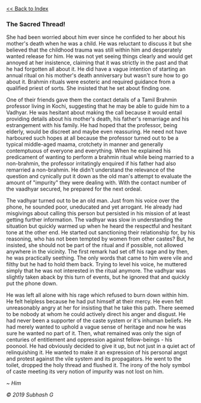   [<<  Back to Index](index.md)


### The Sacred Thread! 

She had been worried about him ever since he confided to her about his mother's death when he was a child. He was reluctant to discuss it but she believed that the childhood trauma was still within him and desperately wanted release for him. He was not yet seeing things clearly and would get annoyed at her insistence, claiming that it was strictly in the past and that he had forgotten all about it. He did have a vague intention of starting an annual ritual on his mother's death anniversary but wasn't sure how to go about it. Brahmin rituals were esoteric and required guidance from a qualified priest of sorts. She insisted that he set about finding one.

One of their friends gave them the contact details of a Tamil Brahmin professor living in Kochi, suggesting that he may be able to guide him to a Vadhyar. He was hesitant about making the call because it would entail providing details about his mother's death, his father's remarriage and his estrangement with his family. He had hoped that the professor, being elderly, would be discreet and maybe even reassuring. He need not have harboured such hopes at all because the professor turned out to be a typical middle-aged maama, crotchety in manner and generally contemptuous of everyone and everything. When he explained his predicament of wanting to perform a brahmin ritual while being married to a non-brahmin, the professor irritatingly enquired if his father had also remarried a non-brahmin. He didn't understand the relevance of the question and cynically put it down as the old man's attempt to evaluate the amount of "impurity" they were dealing with. With the contact number of the vaadhyar secured, he prepared for the next ordeal.

The vadhyar turned out to be an old man. Just from his voice over the phone, he sounded poor, uneducated and yet arrogant. He already had misgivings about calling this person but persisted in his mission of at least getting further information. The vadhyar was slow in understanding the situation but quickly warmed up when he heard the respectful and hesitant tone at the other end. He started out sanctioning their relationship for, by his reasoning, who has not been tempted by women from other castes? But, he insisted, she should not be part of the ritual and if possible, not allowed anywhere in the vicinity. The first remark had set off his rage and by then, he was practically seething. The only words that came to him were vile and filthy but he had to hold them back. Trying to level his voice, he muttered simply that he was not interested in the ritual anymore. The vadhyar was slightly taken aback by this turn of events, but he ignored that and quickly put the phone down.

He was left all alone with his rage which refused to burn down within him. He felt helpless because he had put himself at their mercy. He even felt unreasonably angry at her for insisting that he take this path. There seemed to be nobody at whom he could actively direct his anger and disgust. He had never been a supporter of the caste system or it's inhuman beliefs. He had merely wanted to uphold a vague sense of heritage and now he was sure he wanted no part of it. Then, what remained was only the sign of centuries of entitlement and oppression against fellow-beings - his poonool. He had obviously decided to give it up, but not just in a quiet act of relinquishing it. He wanted to make it an expression of his personal angst and protest against the vile system and its propagators. He went to the toilet, dropped the holy thread and flushed it. The irony of the holy symbol of caste meeting its very notion of impurity was not lost on him. 

_~ Him_






_© 2019 Subhash G_